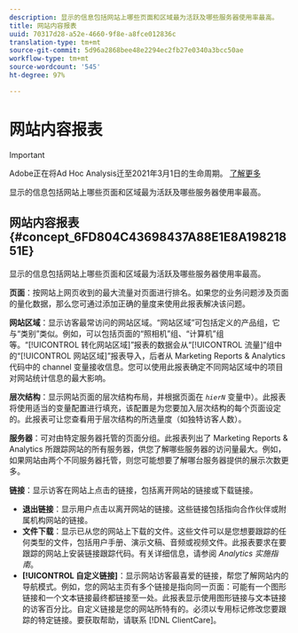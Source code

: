 ```yaml
---
description: 显示的信息包括网站上哪些页面和区域最为活跃及哪些服务器使用率最高。
title: 网站内容报表
uuid: 70317d28-a52e-4660-9f8e-a8fce012836c
translation-type: tm+mt
source-git-commit: 5d96a2868bee48e2294ec2fb27e0340a3bcc50ae
workflow-type: tm+mt
source-wordcount: '545'
ht-degree: 97%

---
```



# 网站内容报表

>[!IMPORTANT]
>
>Adobe正在将Ad Hoc Analysis迁至2021年3月1日的生命周期。 [了解更多](https://adobe.ly/discoverworkspace)

显示的信息包括网站上哪些页面和区域最为活跃及哪些服务器使用率最高。

## 网站内容报表 {#concept_6FD804C43698437A88E1E8A19821851E}

显示的信息包括网站上哪些页面和区域最为活跃及哪些服务器使用率最高。

**页面**：按网站上网页收到的最大流量对页面进行排名。如果您的业务问题涉及页面的量化数据，那么您可通过添加正确的量度来使用此报表解决该问题。

**网站区域**：显示访客最常访问的网站区域。“网站区域”可包括定义的产品组，它与“类别”类似。例如，可以包括页面的“照相机”组、“计算机”组等。“[!UICONTROL 转化网站区域]”报表的数据会从“[!UICONTROL 流量]”组中的“[!UICONTROL 网站区域]”报表导入，后者从 Marketing Reports &amp; Analytics 代码中的 channel 变量接收信息。您可以使用此报表确定不同网站区域中的项目对网站统计信息的最大影响。

**层次结构**：显示网站页面的层次结构布局，并根据页面在 *`hierN`* 变量中）。此报表将使用适当的变量配置进行填充，该配置是为您要加入层次结构的每个页面设定的。此报表可让您查看用于层次结构的所选量度（如独特访客人数）。

**服务器**：可对由特定服务器托管的页面分组。此报表列出了 Marketing Reports &amp; Analytics 所跟踪网站的所有服务器，供您了解哪些服务器的访问量最大。例如，如果网站由两个不同服务器托管，则您可能想要了解哪台服务器提供的展示次数更多。

**链接**：显示访客在网站上点击的链接，包括离开网站的链接或下载链接。

* **退出链接**：显示用户点击以离开网站的链接。这些链接包括指向合作伙伴或附属机构网站的链接。
* **文件下载**：显示已从您的网站上下载的文件。这些文件可以是您想要跟踪的任何类型的文件，包括用户手册、演示文稿、音频或视频文件。此报表要求在要跟踪的网站上安装链接跟踪代码。有关详细信息，请参阅 *Analytics 实施指南*。
* **[!UICONTROL 自定义链接]**：显示网站访客最喜爱的链接，帮您了解网站内的导航模式。例如，您的网站主页有多个链接是指向同一页面：可能有一个图形链接和一个文本链接最终都链接至一处。此报表显示使用图形链接与文本链接的访客百分比。自定义链接是您的网站所特有的。必须以专用标记修改您要跟踪的特定链接。要获取帮助，请联系 [!DNL ClientCare]。


